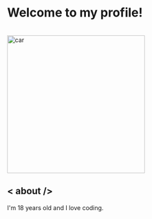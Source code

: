 <h1>Welcome to my profile!</h1>

<br><img alt="car" src="https://github.com/user-attachments/assets/0d767087-a45a-4484-aa07-ca0c34b79d1a" width="320"><br>

## < about />
I'm 18 years old and I love coding.

